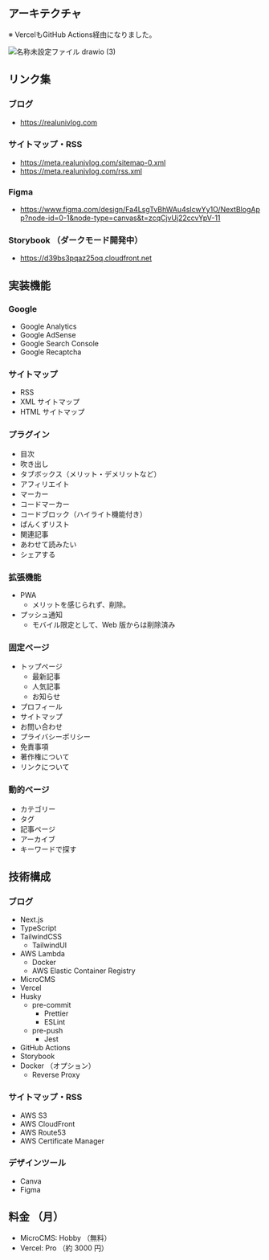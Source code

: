 ## アーキテクチャ

※ VercelもGitHub Actions経由になりました。

![名称未設定ファイル drawio (3)](https://github.com/user-attachments/assets/76d95aef-dcbd-4235-918f-7b35df656f01)

## リンク集

### ブログ

- https://realunivlog.com

### サイトマップ・RSS

- https://meta.realunivlog.com/sitemap-0.xml
- https://meta.realunivlog.com/rss.xml

### Figma

- https://www.figma.com/design/Fa4LsgTvBhWAu4sIcwYy1O/NextBlogApp?node-id=0-1&node-type=canvas&t=zcqCjvUj22ccvYpV-11

### Storybook （ダークモード開発中）

- https://d39bs3pqaz25oq.cloudfront.net
<!--
## 開発方法

まずは`.env.example`を`.env`に変更し、適切に設定する。

### 開発環境

```
npm install
npm run dev
```

### 本番環境

```
npm install
npm run build
npm start
```
-->
## 実装機能

### Google

- Google Analytics
- Google AdSense
- Google Search Console
- Google Recaptcha

### サイトマップ

- RSS
- XML サイトマップ
- HTML サイトマップ

### プラグイン

- 目次
- 吹き出し
- タブボックス（メリット・デメリットなど）
- アフィリエイト
- マーカー
- コードマーカー
- コードブロック（ハイライト機能付き）
- ぱんくずリスト
- 関連記事
- あわせて読みたい
- シェアする

### 拡張機能

- PWA
  - メリットを感じられず、削除。
- プッシュ通知
  - モバイル限定として、Web 版からは削除済み

### 固定ページ

- トップページ
  - 最新記事
  - 人気記事
  - お知らせ
- プロフィール
- サイトマップ
- お問い合わせ
- プライバシーポリシー
- 免責事項
- 著作権について
- リンクについて

### 動的ページ

- カテゴリー
- タグ
- 記事ページ
- アーカイブ
- キーワードで探す

## 技術構成

### ブログ

- Next.js
- TypeScript
- TailwindCSS
  - TailwindUI
- AWS Lambda
  - Docker
  - AWS Elastic Container Registry
- MicroCMS
- Vercel
- Husky
  - pre-commit
    - Prettier
    - ESLint
  - pre-push
    - Jest
- GitHub Actions
- Storybook
- Docker （オプション）
  - Reverse Proxy

### サイトマップ・RSS

- AWS S3
- AWS CloudFront
- AWS Route53
- AWS Certificate Manager

### デザインツール
- Canva
- Figma

## 料金 （月）

- MicroCMS: Hobby （無料）
- Vercel: Pro （約 3000 円）
<!--

## 今後実装したい機能・課題

### 課題

- 広告表示の関係で`Link`ではなく`window.location.href`を使用しているが、パフォーマンスが悪いので`Link`に変更したい。（Next.js の魅力を最大限に引き出す。）
  - 結論、a タグで良い。（未実装）
- Google AdSense を導入してから、全体的にパフォーマンスが落ちている。（ PageSpeedInsight ）
  - 許容範囲ではある。

### 機能

- コードタグにコピーボタンの実装 -->
